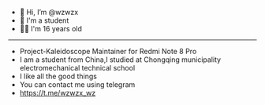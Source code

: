 - 👋 Hi, I’m @wzwzx
- 🏫 I'm a student
- 👦🏻 I'm 16 years old
***
- Project-Kaleidoscope Maintainer for Redmi Note 8 Pro
- I am a student from China,I studied at Chongqing municipality electromechanical technical school
- I like all the good things
- You can contact me using telegram
- https://t.me/wzwzx_wz
